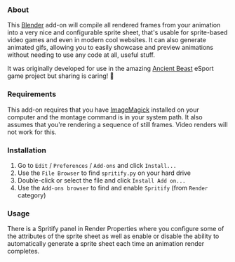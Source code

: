 ### About

This [Blender](https://blender.org) add-on will compile all rendered frames from your animation into a very nice and configurable sprite sheet, that's usable for sprite-based video games and even in modern cool websites.
It can also generate animated gifs, allowing you to easily showcase and preview animations without needing to use any code at all, useful stuff.

It was originally developed for use in the amazing [Ancient Beast](https://AncientBeast.com) eSport game project but sharing is caring! 🌟

### Requirements

This add-on requires that you have [ImageMagick](https://imagemagick.org) installed on your computer and the montage command is in your system path.
It also assumes that you're rendering a sequence of still frames. Video renders will not work for this.

### Installation

1. Go to `Edit` / `Preferences` / `Add-ons` and click `Install...`
2. Use the `File Browser` to find `spritify.py` on your hard drive
3. Double-click or select the file and click `Install Add on...`
4. Use the `Add-ons browser` to find and enable `Spritify` (from `Render` category)

### Usage

There is a Spritify panel in Render Properties where you configure some of the
attributes of the sprite sheet as well as enable or disable the ability to
automatically generate a sprite sheet each time an animation render completes.
